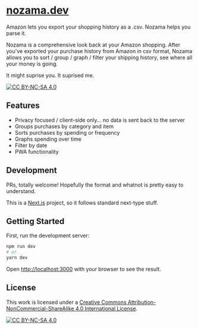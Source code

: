 # [nozama.dev](https://nozama.dev)

Amazon lets you export your shopping history as a .csv. Nozama helps you parse it.

Nozama is a comprehensive look back at your Amazon shopping. After you've exported your purchase history from Amazon in csv format, Nozama allows you to sort / group / graph / filter your shipping history, see where all your money is going.

It might suprise you. It suprised me.

[![CC BY-NC-SA 4.0][cc-by-nc-sa-shield]][cc-by-nc-sa]

## Features
* Privacy focused / client-side only... no data is sent back to the server
* Groups purchases by category and item
* Sorts purchases by spending or frequency
* Graphs spending over time
* Filter by date
* PWA functionality


## Development

PRs, totally welcome! Hopefully the format and whatnot is pretty easy to understand.

This is a [Next.js](https://nextjs.org/) project, so it follows standard next-type stuff.

## Getting Started

First, run the development server:

```bash
npm run dev
# or
yarn dev
```

Open [http://localhost:3000](http://localhost:3000) with your browser to see the result.


## License
This work is licensed under a
[Creative Commons Attribution-NonCommercial-ShareAlike 4.0 International License][cc-by-nc-sa].

[![CC BY-NC-SA 4.0][cc-by-nc-sa-image]][cc-by-nc-sa]

[cc-by-nc-sa]: http://creativecommons.org/licenses/by-nc-sa/4.0/
[cc-by-nc-sa-image]: https://licensebuttons.net/l/by-nc-sa/4.0/88x31.png
[cc-by-nc-sa-shield]: https://img.shields.io/badge/License-CC%20BY--NC--SA%204.0-lightgrey.svg
